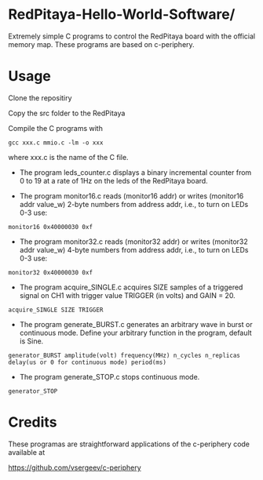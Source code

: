 # RedPitaya-Hello-World-Software/                                                                                
Extremely simple C programs to control the RedPitaya board with the official memory map. These programs are based on c-periphery.                                   
                                                                                                                                    
                                                                                                       
# Usage                                                                                                
                                                                                                       
Clone the repositiry                                                                                   
                                                                                                       
Copy the src folder to the RedPitaya                                                                   
                                                                                                       
Compile the C programs with                                                                            
                                                                                                       
```                                                                                                    
gcc xxx.c mmio.c -lm -o xxx               
```                                                                                                    
where xxx.c is the name of the C file.                                                                 
                                                                                                       
- The program leds_counter.c displays a binary incremental counter from 0 to 19 at a rate of 1Hz on the leds of the RedPitaya board.

- The program monitor16.c reads (monitor16 addr) or writes (monitor16 addr value_w) 2-byte numbers from address addr, i.e., to turn on LEDs 0-3 use:
```                                                                                                    
monitor16 0x40000030 0xf            
```

- The program monitor32.c reads (monitor32 addr) or writes (monitor32 addr value_w) 4-byte numbers from address addr, i.e., to turn on LEDs 0-3 use:
```                                                                                                    
monitor32 0x40000030 0xf            
```

- The program acquire_SINGLE.c acquires SIZE samples of a triggered signal on CH1 with trigger value TRIGGER (in volts) and GAIN = 20. 
```                                                                                                    
acquire_SINGLE SIZE TRIGGER           
```

- The program generate_BURST.c generates an arbitrary wave in burst or continuous mode. Define your arbitrary function in the program, default is Sine.
```                                                                                                    
generator_BURST amplitude(volt) frequency(MHz) n_cycles n_replicas delay(us or 0 for continuous mode) period(ms)  
```

- The program generate_STOP.c stops continuous mode.
```                                                                                                    
generator_STOP  
```

                                                                                                       
# Credits                                                                                              
                                                                                                       
These programas are straightforward applications of the c-periphery code available at                  
                                                                                                       
https://github.com/vsergeev/c-periphery                                                                
                                                                                                                                                
